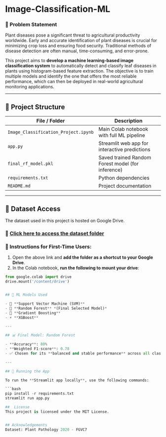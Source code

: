 # Image-Classification-ML

### 🧾 Problem Statement

Plant diseases pose a significant threat to agricultural productivity worldwide. Early and accurate identification of plant diseases is crucial for minimizing crop loss and ensuring food security. Traditional methods of disease detection are often manual, time-consuming, and error-prone.

This project aims to **develop a machine learning-based image classification system** to automatically detect and classify leaf diseases in plants using histogram-based feature extraction. The objective is to train multiple models and identify the one that offers the most reliable performance, which can then be deployed in real-world agricultural monitoring applications.

---

## 📁 Project Structure

| File / Folder           | Description                                      |
|------------------------|--------------------------------------------------|
| `Image_Classification_Project.ipynb` | Main Colab notebook with full ML pipeline     |
| `app.py`                | Streamlit web app for interactive predictions    |
| `final_rf_model.pkl`    | Saved trained Random Forest model (for inference)|
| `requirements.txt`      | Python dependencies                              |
| `README.md`             | Project documentation                            |

---

## 🧪 Dataset Access

The dataset used in this project is hosted on Google Drive.

### 🔗 [Click here to access the dataset folder](https://drive.google.com/drive/folders/1DzqCsDAqHpf5hM-LjmDykjces8JFwQjY?usp=sharing)

### 📌 Instructions for First-Time Users:

1. Open the above link and **add the folder as a shortcut to your Google Drive**.
2. In the Colab notebook, **run the following to mount your drive**:

```python
from google.colab import drive
drive.mount('/content/drive')


## 🧰 ML Models Used

- 📌 **Support Vector Machine (SVM)**
- 🌲 **Random Forest** *(Final Selected Model)*
- 🌟 **Gradient Boosting**
- ⚡ **XGBoost**

---

## 📊 Final Model: Random Forest

- **Accuracy**: 80%  
- **Weighted F1-score**: 0.78  
- ✅ Chosen for its **balanced and stable performance** across all classes.

---

## 🚀 Running the App

To run the **Streamlit app locally**, use the following commands:

```bash
pip install -r requirements.txt
streamlit run app.py

##  License
This project is licensed under the MIT License.


## Acknowledgements
Dataset: Plant Pathology 2020 - FGVC7



